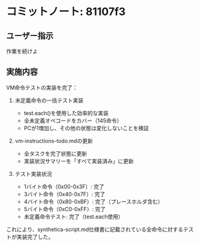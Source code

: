 # コミットノート: 81107f3

## ユーザー指示

作業を続けよ

## 実施内容

VM命令テストの実装を完了：

1. 未定義命令の一括テスト実装
   - test.each()を使用した効率的な実装
   - 全未定義オペコードをカバー（145命令）
   - PCが1増加し、その他の状態は変化しないことを検証

2. vm-instructions-todo.mdの更新
   - 全タスクを完了状態に更新
   - 実装状況サマリーを「すべて実装済み」に更新

3. テスト実装状況
   - 1バイト命令（0x00-0x3F）: 完了
   - 3バイト命令（0x40-0x7F）: 完了
   - 4バイト命令（0x80-0xBF）: 完了（プレースホルダ含む）
   - 5バイト命令（0xC0-0xFF）: 完了
   - 未定義命令テスト: 完了（test.each使用）

これにより、synthetica-script.md仕様書に記載されている全命令に対するテストが実装完了した。

